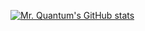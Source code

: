 [![Mr. Quantum's GitHub stats](https://github-readme-stats.vercel.app/api?username=mrquantumoff&show_icons=true&theme=dark)](https://github.com/mrquantumoff/github-readme-stats)
